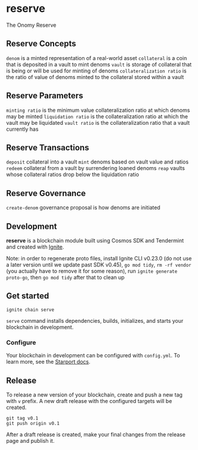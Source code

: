 # reserve

The Onomy Reserve

## Reserve Concepts

`denom` is a minted representation of a real-world asset
`collateral` is a coin that is deposited in a vault to mint denoms
`vault` is storage of collateral that is being or will be used for minting of denoms
`collateralization ratio` is the ratio of value of denoms minted to the collateral stored within a vault

## Reserve Parameters

`minting ratio` is the minimum value collateralization ratio at which denoms may be minted
`liquidation ratio` is the collateralization ratio at which the vault may be liquidated
`vault ratio` is the collateralization ratio that a vault currently has

## Reserve Transactions

`deposit` collateral into a vault
`mint` denoms based on vault value and ratios
`redeem` collateral from a vault by surrendering loaned denoms
`reap` vaults whose collateral ratios drop below the liquidation ratio

## Reserve Governance

`create-denom` governance proposal is how denoms are initiated

## Development

**reserve** is a blockchain module built using Cosmos SDK and Tendermint and created with [Ignite](https://github.com/ignite/cli).

Note: in order to regenerate proto files, install Ignite CLI v0.23.0 (do not use a later version until we update past SDK v0.45), `go mod tidy`, `rm -rf vendor` (you actually have to remove it for some reason), run `ignite generate proto-go`, then `go mod tidy` after that to clean up

## Get started

```
ignite chain serve
```

`serve` command installs dependencies, builds, initializes, and starts your blockchain in development.

### Configure

Your blockchain in development can be configured with `config.yml`. To learn more, see the [Starport docs](https://docs.starport.com).

## Release

To release a new version of your blockchain, create and push a new tag with `v` prefix. A new draft release with the configured targets will be created.

```
git tag v0.1
git push origin v0.1
```

After a draft release is created, make your final changes from the release page and publish it.